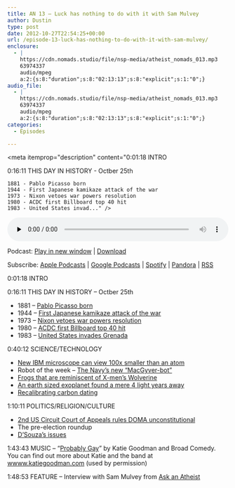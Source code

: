 ```yaml
---
title: AN 13 – Luck has nothing to do with it with Sam Mulvey
author: Dustin
type: post
date: 2012-10-27T22:54:25+00:00
url: /episode-13-luck-has-nothing-to-do-with-it-with-sam-mulvey/
enclosure:
  - |
    https://cdn.nomads.studio/file/nsp-media/atheist_nomads_013.mp3
    63974337
    audio/mpeg
    a:2:{s:8:"duration";s:8:"02:13:13";s:8:"explicit";s:1:"0";}
audio_file:
  - |
    https://cdn.nomads.studio/file/nsp-media/atheist_nomads_013.mp3
    63974337
    audio/mpeg
    a:2:{s:8:"duration";s:8:"02:13:13";s:8:"explicit";s:1:"0";}
categories:
  - Episodes

---
```

<div itemscope itemtype="http://schema.org/AudioObject">
  <meta itemprop="name" content="Episode 13 – Luck has nothing to do with it with Sam Mulvey" />
  
  <meta itemprop="uploadDate" content="2012-10-27T16:54:25-06:00" />
  
  <meta itemprop="encodingFormat" content="audio/mpeg" />
  
  <meta itemprop="duration" content="PT2H13M13S" />
  
  <meta itemprop="description" content="0:01:18 INTRO

0:16:11 THIS DAY IN HISTORY - Octber 25th

 	1881 - Pablo Picasso born
 	1944 - First Japanese kamikaze attack of the war
 	1973 - Nixon vetoes war powers resolution
 	1980 - ACDC first Billboard top 40 hit
 	1983 - United States invad..." />
  
  <meta itemprop="contentUrl" content="https://dts.podtrac.com/redirect.mp3/cdn.nomads.studio/file/nsp-media/atheist_nomads_013.mp3" />
  
  <meta itemprop="contentSize" content="61.0" />
  </p> 
  
  <div class="powerpress_player" id="powerpress_player_8268">
    <audio class="wp-audio-shortcode" id="audio-5225-12" preload="none" style="width: 100%;" controls="controls"><source type="audio/mpeg" src="https://dts.podtrac.com/redirect.mp3/cdn.nomads.studio/file/nsp-media/atheist_nomads_013.mp3?_=12" /><a href="https://dts.podtrac.com/redirect.mp3/cdn.nomads.studio/file/nsp-media/atheist_nomads_013.mp3">https://dts.podtrac.com/redirect.mp3/cdn.nomads.studio/file/nsp-media/atheist_nomads_013.mp3</a></audio>
  </div>
</div>

<p class="powerpress_links powerpress_links_mp3">
  Podcast: <a href="https://dts.podtrac.com/redirect.mp3/cdn.nomads.studio/file/nsp-media/atheist_nomads_013.mp3" class="powerpress_link_pinw" target="_blank" title="Play in new window" onclick="return powerpress_pinw('https://htotw.com/?powerpress_pinw=5225-podcast');" rel="nofollow">Play in new window</a> | <a href="https://dts.podtrac.com/redirect.mp3/cdn.nomads.studio/file/nsp-media/atheist_nomads_013.mp3" class="powerpress_link_d" title="Download" rel="nofollow" download="atheist_nomads_013.mp3">Download</a>
</p>

<p class="powerpress_links powerpress_subscribe_links">
  Subscribe: <a href="https://podcasts.apple.com/us/podcast/humanists-take-on-the-world/id530050098?mt=2&ls=1" class="powerpress_link_subscribe powerpress_link_subscribe_itunes" target="_blank" title="Subscribe on Apple Podcasts" rel="nofollow">Apple Podcasts</a> | <a href="https://www.google.com/podcasts?feed=aHR0cDovL2F0aGVpc3Rub21hZHMubGlic3luLmNvbS9yc3M%3D" class="powerpress_link_subscribe powerpress_link_subscribe_googleplay" target="_blank" title="Subscribe on Google Podcasts" rel="nofollow">Google Podcasts</a> | <a href="https://open.spotify.com/show/3LzK2xZGike6Tc1GEMtMbr?si=LieN9SNuTpq96smuaUsH8A" class="powerpress_link_subscribe powerpress_link_subscribe_spotify" target="_blank" title="Subscribe on Spotify" rel="nofollow">Spotify</a> | <a href="https://www.pandora.com/podcast/atheist-nomads/PC:10122?corr=62071012&part=ug" class="powerpress_link_subscribe powerpress_link_subscribe_pandora" target="_blank" title="Subscribe on Pandora" rel="nofollow">Pandora</a> | <a href="https://htotw.com/feed/podcast/" class="powerpress_link_subscribe powerpress_link_subscribe_rss" target="_blank" title="Subscribe via RSS" rel="nofollow">RSS</a>
</p>

0:01:18 INTRO

0:16:11 THIS DAY IN HISTORY &#8211; Octber 25th

  * 1881 &#8211; <a href="http://www.history.com/this-day-in-history/pablo-picasso-born" target="_blank" rel="noopener">Pablo Picasso born</a>
  * 1944 &#8211; <a href="http://www.history.com/this-day-in-history/first-kamikaze-attack-of-the-war-begins" target="_blank" rel="noopener">First Japanese kamikaze attack of the war</a>
  * 1973 &#8211; <a href="http://www.history.com/this-day-in-history/nixon-vetoes-war-powers-resolution" target="_blank" rel="noopener">Nixon vetoes war powers resolution</a>
  * 1980 &#8211; <a href="http://www.history.com/this-day-in-history/australian-rock-gods-acdc-earn-their-first-top-40-hit-with-quotyou-shook-me-all-night-longquot" target="_blank" rel="noopener">ACDC first Billboard top 40 hit</a>
  * 1983 &#8211; <a href="http://www.history.com/this-day-in-history/united-states-invades-grenada" target="_blank" rel="noopener">United States invades Grenada</a>

0:40:12 SCIENCE/TECHNOLOGY

  * <a href="http://singularityhub.com/2012/10/03/ready-new-microscope-technique-has-resolution-100-times-smaller-than-an-atom/" target="_blank" rel="noopener">New IBM microscope can view 100x smaller than an atom</a>
  * Robot of the week &#8211; <a href="http://news.discovery.com/tech/us-navy-funds-macgyver-bot-121015.html" target="_blank" rel="noopener">The Navy’s new &#8220;MacGyver-bot&#8221;</a>
  * <a href="http://www.newscientist.com/article/dn22397-zoologger-wolverine-frog-fights-with-retractable-spikes.html" target="_blank" rel="noopener">Frogs that are reminiscent of X-men’s Wolverine</a>
  * <a href="http://news.discovery.com/space/earth-sized-planet-121017.html" target="_blank" rel="noopener">An earth sized exoplanet found a mere 4 light years away</a>
  * <a href="http://www.scientificamerican.com/article.cfm?id=carbon-dating-gets-reset" target="_blank" rel="noopener">Recalibrating carbon dating</a>

1:10:11 POLITICS/RELIGION/CULTURE

  * <a href="http://www.cnn.com/2012/10/18/justice/new-york-appeals-court-doma/index.html" target="_blank" rel="noopener">2nd US Circuit Court of Appeals rules DOMA unconstitutional</a>
  * The pre-election roundup
  * <a href="http://www.dwnomad.com/2012/10/lighthouses-churches-blasphemy-bigotry-mr-deity/" target="_blank" rel="noopener">D&#8217;Souza&#8217;s issues</a>

1:43:43 MUSIC &#8211; “<a href="http://www.youtube.com/watch?v=1CQg9f7z9eg" target="_blank" rel="noopener">Probably Gay</a>” by Katie Goodman and Broad Comedy. You can find out more about Katie and the band at <a href="http://wwww.katiegoodman.com" target="_blank" rel="noopener">wwww.katiegoodman.com</a> (used by permission)

1:48:53 FEATURE &#8211; Interview with Sam Mulvey from <a href="http://askanatheist.tv/" target="_blank" rel="noopener">Ask an Atheist</a>